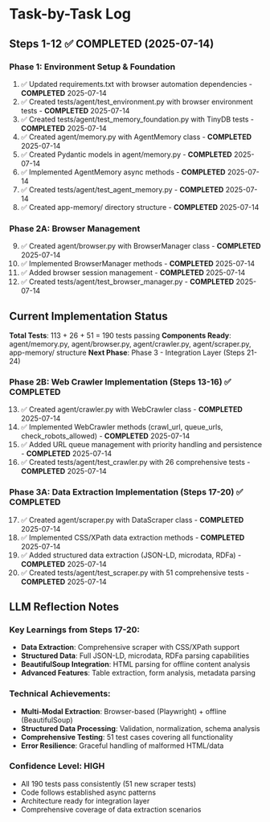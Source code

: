 # Task-by-Task Log

## Steps 1-12 ✅ COMPLETED (2025-07-14)

### Phase 1: Environment Setup & Foundation
1. ✅ Updated requirements.txt with browser automation dependencies - **COMPLETED** 2025-07-14
2. ✅ Created tests/agent/test_environment.py with browser environment tests - **COMPLETED** 2025-07-14
3. ✅ Created tests/agent/test_memory_foundation.py with TinyDB tests - **COMPLETED** 2025-07-14
4. ✅ Created agent/memory.py with AgentMemory class - **COMPLETED** 2025-07-14
5. ✅ Created Pydantic models in agent/memory.py - **COMPLETED** 2025-07-14
6. ✅ Implemented AgentMemory async methods - **COMPLETED** 2025-07-14
7. ✅ Created tests/agent/test_agent_memory.py - **COMPLETED** 2025-07-14
8. ✅ Created app-memory/ directory structure - **COMPLETED** 2025-07-14

### Phase 2A: Browser Management
9. ✅ Created agent/browser.py with BrowserManager class - **COMPLETED** 2025-07-14
10. ✅ Implemented BrowserManager methods - **COMPLETED** 2025-07-14
11. ✅ Added browser session management - **COMPLETED** 2025-07-14
12. ✅ Created tests/agent/test_browser_manager.py - **COMPLETED** 2025-07-14

## Current Implementation Status

**Total Tests**: 113 + 26 + 51 = 190 tests passing
**Components Ready**: agent/memory.py, agent/browser.py, agent/crawler.py, agent/scraper.py, app-memory/ structure
**Next Phase**: Phase 3 - Integration Layer (Steps 21-24)

### Phase 2B: Web Crawler Implementation (Steps 13-16) ✅ COMPLETED
13. ✅ Created agent/crawler.py with WebCrawler class - **COMPLETED** 2025-07-14
14. ✅ Implemented WebCrawler methods (crawl_url, queue_urls, check_robots_allowed) - **COMPLETED** 2025-07-14
15. ✅ Added URL queue management with priority handling and persistence - **COMPLETED** 2025-07-14
16. ✅ Created tests/agent/test_crawler.py with 26 comprehensive tests - **COMPLETED** 2025-07-14

### Phase 3A: Data Extraction Implementation (Steps 17-20) ✅ COMPLETED
17. ✅ Created agent/scraper.py with DataScraper class - **COMPLETED** 2025-07-14
18. ✅ Implemented CSS/XPath data extraction methods - **COMPLETED** 2025-07-14
19. ✅ Added structured data extraction (JSON-LD, microdata, RDFa) - **COMPLETED** 2025-07-14
20. ✅ Created tests/agent/test_scraper.py with 51 comprehensive tests - **COMPLETED** 2025-07-14

## LLM Reflection Notes

### Key Learnings from Steps 17-20:
- **Data Extraction**: Comprehensive scraper with CSS/XPath support
- **Structured Data**: Full JSON-LD, microdata, RDFa parsing capabilities
- **BeautifulSoup Integration**: HTML parsing for offline content analysis
- **Advanced Features**: Table extraction, form analysis, metadata parsing

### Technical Achievements:
- **Multi-Modal Extraction**: Browser-based (Playwright) + offline (BeautifulSoup)
- **Structured Data Processing**: Validation, normalization, schema analysis
- **Comprehensive Testing**: 51 test cases covering all functionality
- **Error Resilience**: Graceful handling of malformed HTML/data

### Confidence Level: HIGH
- All 190 tests pass consistently (51 new scraper tests)
- Code follows established async patterns
- Architecture ready for integration layer
- Comprehensive coverage of data extraction scenarios
